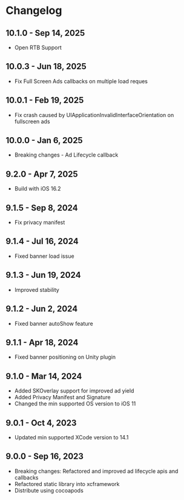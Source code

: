 # Changelog

## 10.1.0 - Sep 14, 2025

* Open RTB Support
  
## 10.0.3 - Jun 18, 2025

* Fix Full Screen Ads callbacks on multiple load reques

## 10.0.1 - Feb 19, 2025

* Fix crash caused by UIApplicationInvalidInterfaceOrientation on fullscreen ads
 
## 10.0.0 - Jan 6, 2025

* Breaking changes - Ad Lifecycle callback
 
 ## 9.2.0 - Apr 7, 2025

* Build with iOS 16.2
 
## 9.1.5 - Sep 8, 2024

* Fix privacy manifest 

## 9.1.4 - Jul 16, 2024

* Fixed banner load issue

## 9.1.3 - Jun 19, 2024

* Improved stability

## 9.1.2 - Jun 2, 2024

* Fixed banner autoShow feature

## 9.1.1 - Apr 18, 2024

* Fixed banner positioning on Unity plugin

## 9.1.0 - Mar 14, 2024

* Added SKOverlay support for improved ad yield
* Added Privacy Manifest and Signature
* Changed the min supported OS version to iOS 11

## 9.0.1 - Oct 4, 2023

* Updated min supported XCode version to 14.1

## 9.0.0 - Sep 16, 2023

* Breaking changes: Refactored and improved ad lifecycle apis and callbacks
* Refactored static library into xcframework
* Distribute using cocoapods
